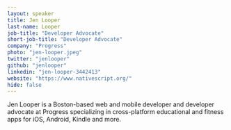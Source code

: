 ```yaml
---
layout: speaker
title: Jen Looper
last-name: Looper
job-title: "Developer Advocate"
short-job-title: "Developer Advocate"
company: "Progress"
photo: "jen-looper.jpeg"
twitter: "jenlooper"
github: "jenlooper"
linkedin: "jen-looper-3442413"
website: "https://www.nativescript.org/"
hide: false
---
```


Jen Looper is a Boston-based web and mobile developer and developer advocate at Progress specializing in cross-platform educational and fitness apps for iOS, Android, Kindle and more.